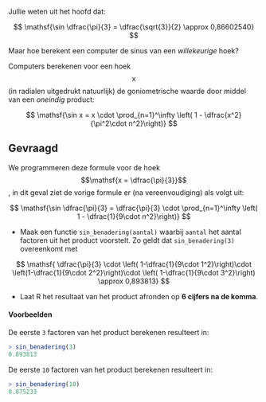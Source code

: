 Jullie weten uit het hoofd dat:

$$
\mathsf{\sin \dfrac{\pi}{3} = \dfrac{\sqrt{3}}{2} \approx 0,86602540}
$$

Maar hoe berekent een computer de sinus van een *willekeurige* hoek?

Computers berekenen voor een hoek $$\mathsf{x}$$ (in radialen uitgedrukt natuurlijk) de goniometrische waarde door middel van een *oneindig* product:

$$
\mathsf{\sin x = x \cdot \prod_{n=1}^\infty \left( 1 - \dfrac{x^2}{\pi^2\cdot n^2}\right)}
$$

## Gevraagd

We programmeren deze formule voor de hoek $$\mathsf{x = \dfrac{\pi}{3}}$$, in dit geval ziet de vorige formule er (na vereenvoudiging) als volgt uit:

$$
\mathsf{\sin \dfrac{\pi}{3} = \dfrac{\pi}{3} \cdot \prod_{n=1}^\infty \left( 1 - \dfrac{1}{9\cdot n^2}\right)}
$$

- Maak een functie `sin_benadering(aantal)` waarbij `aantal` het aantal factoren uit het product voorstelt. Zo geldt dat `sin_benadering(3)` overeenkomt met 

$$
\mathsf{ \dfrac{\pi}{3} \cdot \left( 1-\dfrac{1}{9\cdot 1^2}\right)\cdot \left(1-\dfrac{1}{9\cdot 2^2}\right)\cdot  \left( 1-\dfrac{1}{9\cdot 3^2}\right) \approx 0,893813}
$$

- Laat R het resultaat van het product afronden op **6 cijfers na de komma**.

#### Voorbeelden

De eerste `3` factoren van het product berekenen resulteert in:

```R
> sin_benadering(3)
0.893813
```

De eerste `10` factoren van het product berekenen resulteert in:

```R
> sin_benadering(10)
0.875233
```
